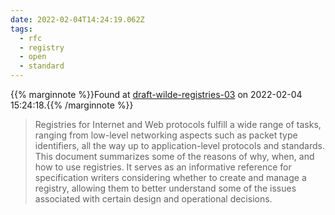 ```yaml
---
date: 2022-02-04T14:24:19.062Z
tags:
  - rfc
  - registry
  - open
  - standard
---
```

{{% marginnote %}}Found at [draft-wilde-registries-03](https://datatracker.ietf.org/doc/html/draft-wilde-registries-03) on 2022-02-04 15:24:18.{{% /marginnote %}}

> Registries for Internet and Web protocols fulfill a wide range of tasks, ranging from low-level networking aspects such as packet type identifiers, all the way up to application-level protocols and standards. This document summarizes some of the reasons of why, when, and how to use registries. It serves as an informative reference for specification writers considering whether to create and manage a registry, allowing them to better understand some of the issues associated with certain design and operational decisions.

